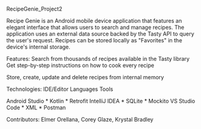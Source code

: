 RecipeGenie_Project2

Recipe Genie is an Android mobile device application that features an elegant interface that allows users to search and manage recipes. The application uses an external data source backed by the Tasty API to query the user's request. Recipes can be stored locally as "Favorites" in the device's internal storage.

Features: Search from thousands of recipes available in the Tasty library Get step-by-step instructions on how to cook every recipe 

Store, create, update and delete recipes from internal memory 

Technologies: IDE/Editor Languages Tools

Android Studio * Kotlin * Retrofit
IntelliJ IDEA * SQLite * Mockito
VS Studio Code * XML * Postman

Contributors:
Elmer Orellana,
Corey Glaze,
Krystal Bradley

